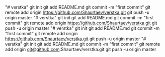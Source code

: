 "# verstka"  git init git add README.md git commit -m "first commit" git remote add origin https://github.com/Shaurtaev/verstka.git git push -u origin master
"# verstka"  git init git add README.md git commit -m "first commit" git remote add origin https://github.com/Shaurtaev/verstka.git git push -u origin master
"# verstka"  git init git add README.md git commit -m "first commit" git remote add origin https://github.com/Shaurtaev/verstka.git git push -u origin master
"# verstka"  git init git add README.md git commit -m "first commit" git remote add origin git@github.com:Shaurtaev/verstka.git git push -u origin master
